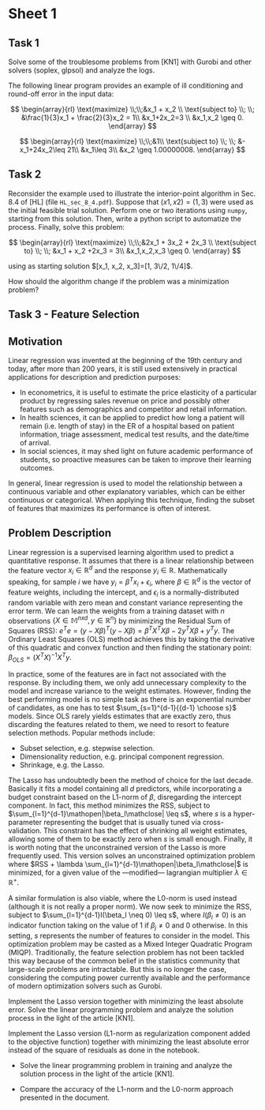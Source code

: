 # Sheet 1

## Task 1

Solve some of the troublesome problems from [KN1] with Gurobi and other solvers
(soplex, glpsol) and analyze the logs.

The
following linear program provides an example of ill conditioning
and round-off error in the input data:

$$
\begin{array}{rl}
\text{maximize} \\;\\;&x_1 + x_2 \\
\text{subject to} \\; \\; &\frac{1}{3}x_1 + \frac{2}{3}x_2 = 1\\
&x_1+2x_2=3 \\
&x_1,x_2 \geq 0.
\end{array}
$$

$$
\begin{array}{rl}
\text{maximize} \\;\\;&1\\
\text{subject to} \\; \\; &-x_1+24x_2\leq 21\\
&x_1\leq 3\\
&x_2 \geq 1.00000008.
\end{array}
$$




## Task 2

Reconsider the example used to illustrate the interior-point algorithm in Sec.
8.4 of [HL] (file `HL_sec_8_4.pdf`). Suppose that $(x1, x2) = (1, 3)$ were used
as the initial feasible trial solution.  Perform one or two iterations using
`numpy`, starting from this solution. Then, write a python script to automatize
the process. Finally, solve this problem:

$$
\begin{array}{rl}
\text{maximize} \\;\\;&2x_1 + 3x_2 + 2x_3 \\
\text{subject to} \\; \\; &x_1 + x_2 +2x_3 = 3\\
&x_1,x_2,x_3 \geq 0.
\end{array}
$$

using as starting solution $[x_1, x_2, x_3]=[1, 3\/2, 1\/4]$.

How should the algorithm change if the problem was a minimization problem?

## Task 3 - Feature Selection

<!--
A person infected with Coronavirus is located at one node $p$ in a
network $G$ of social contacts and persons at risk who should avoid
being infected are located at nodes denoted by the set $S\subseteq
V\setminus{p}$. Let $u_{ij}$ be the effort required to avoid that
persons $i$ and $j$ from the network meet physically. The problem is
to determine the minimal effort required to block the physical contact
between persons in the network such that the infection does not reach
the persons at risk. How can you solve this problem in polynomial
time?
-->

## Motivation

Linear regression was invented at the beginning of the 19th century and today,
after more than 200 years, it is still used extensively in practical
applications for description and prediction purposes:

- In econometrics, it is useful to estimate the price elasticity of a particular
  product by regressing sales revenue on price and possibly other features such
  as demographics and competitor and retail information.
- In health sciences, it can be applied to predict how long a patient will
  remain (i.e. length of stay) in the ER of a hospital based on patient
  information, triage assessment, medical test results, and the date/time of
  arrival.
- In social sciences, it may shed light on future academic performance of
  students, so proactive measures can be taken to improve their learning
  outcomes.

In general, linear regression is used to model the relationship between a
continuous variable and other explanatory variables, which can be either
continuous or categorical. When applying this technique, finding the subset of
features that maximizes its performance is often of interest.

## Problem Description

Linear regression is a supervised learning algorithm used to predict a
quantitative response. It assumes that there is a linear relationship between
the feature vector $x_i \in \mathbb{R}^d$ and the response $y_i \in \mathbb{R}$.
Mathematically speaking, for sample $i$ we have $y_i = \beta^T x_i +
\epsilon_i$, where $\beta \in \mathbb{R}^d$ is the vector of feature weights,
including the intercept, and  $\epsilon_i$ is a normally-distributed random
variable with zero mean and constant variance representing the error term. We
can learn the weights from a training dataset with $n$ observations $\{X \in
\mathbb{M}^{nxd},y \in \mathbb{R}^n\}$ by minimizing the Residual Sum of Squares
(RSS): $e^Te =(y-X\beta)^T (y-X\beta)=\beta^T X^T X\beta- 2y^TX\beta+y^T y$. The
Ordinary Least Squares (OLS) method achieves this by taking the derivative of
this quadratic and convex function and then finding the stationary point:
$\beta_{OLS}=(X^T X)^{-1} X^T y$.

In practice, some of the features are in fact not associated with the response.
By including them, we only add unnecessary complexity to the model and increase
variance to the weight estimates. However, finding the best performing model is
no simple task as there is an exponential number of candidates, as one has to
test $\sum_{s=1}^{d-1}{{d-1} \choose s}$ models. Since OLS rarely yields
estimates that are exactly zero, thus discarding the features related to them,
we need to resort to feature selection methods. Popular methods include:

- Subset selection, e.g. stepwise selection.
- Dimensionality reduction, e.g. principal component regression.
- Shrinkage, e.g. the Lasso.

The Lasso has undoubtedly been the method of choice for the last decade.
Basically it fits a model containing all $d$ predictors, while incorporating a
budget constraint based on the L1-norm of $\beta$, disregarding the intercept
component. In fact, this method minimizes the RSS, subject to
$\sum_{l=1}^{d-1}\mathopen|\beta_l\mathclose| \leq s$, where $s$ is a
hyper-parameter representing the budget that is usually tuned via
cross-validation. This constraint has the effect of shrinking all weight
estimates, allowing some of them to be exactly zero when $s$ is small enough.
Finally, it is worth noting that the unconstrained version of the Lasso is more
frequently used. This version solves an unconstrained optimization problem where
$RSS + \lambda \sum_{l=1}^{d-1}\mathopen|\beta_l\mathclose|$ is minimized, for a
given value of the —modified— lagrangian multiplier $\lambda \in \mathbb{R}^+$.  

A similar formulation is also viable, where the L0-norm is used instead
(although it is not really a proper norm). We now seek to minimize the RSS,
subject to $\sum_{l=1}^{d-1}I(\beta_l \neq 0) \leq s$, where $I(\beta_l \neq 0)$
is an indicator function taking on the value of 1 if $\beta_j \neq 0$ and 0
otherwise. In this setting, $s$ represents the number of features to consider in
the model. This optimization problem may be casted as a Mixed Integer Quadratic
Program (MIQP). Traditionally, the feature selection problem has not been
tackled this way because of the common belief in the statistics community that
large-scale problems are intractable. But this is no longer the case,
considering the computing power currently available and the performance of
modern optimization solvers such as Gurobi.


Implement the Lasso version together with minimizing the least absolute error.
Solve the linear programming problem and analyze the solution process in the
light of the article [KN1].

Implement the Lasso version (L1-norm as regularization component added to the
objective function) together with minimizing the least absolute error instead of
the square of residuals as done in the notebook. 

- Solve the linear programming problem in training and analyze the solution
  process in the light of the article [KN1]. 

- Compare the accuracy of the L1-norm and the L0-norm approach presented in the
  document.
